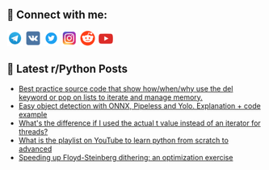 ## 🔎 Connect with me:
[<img src="https://github.com/bullbesh/bullbesh/blob/main/images/Telegram.png" width="32" height="32" />](https://t.me/bullbesh)
[<img src="https://github.com/bullbesh/bullbesh/blob/main/images/VK.png" width="32" height="32" />](https://vk.com/bullbesh)
[<img src="https://github.com/bullbesh/bullbesh/blob/main/images/Twitter.png" width="32" height="32" />](https://twitter.com/bullbesh1)
[<img src="https://github.com/bullbesh/bullbesh/blob/main/images/Instagram.png" width="32" height="32" />](https://www.instagram.com/bullbesh)
[<img src="https://github.com/bullbesh/bullbesh/blob/main/images/Reddit.png" width="32" height="32" />](https://www.reddit.com/user/bullbesh)
[<img src="https://github.com/bullbesh/bullbesh/blob/main/images/YouTube.png" width="32" height="32" />](https://www.youtube.com/channel/UCtfjRs6uzgq5mfm8S06WTcg)

## 📕 Latest r/Python Posts
<!-- BLOG-POST-LIST:START -->
- [Best practice source code that show how/when/why use the del keyword or pop on lists to iterate and manage memory.](https://www.reddit.com/r/Python/comments/16ny6mn/best_practice_source_code_that_show_howwhenwhy/)
- [Easy object detection with ONNX, Pipeless and Yolo. Explanation + code example](https://www.reddit.com/r/Python/comments/16nwfeu/easy_object_detection_with_onnx_pipeless_and_yolo/)
- [What&#39;s the difference if I used the actual t value instead of an iterator for threads?](https://www.reddit.com/r/Python/comments/16nw24v/whats_the_difference_if_i_used_the_actual_t_value/)
- [What is the playlist on YouTube to learn python from scratch to advanced](https://www.reddit.com/r/Python/comments/16nw1ec/what_is_the_playlist_on_youtube_to_learn_python/)
- [Speeding up Floyd-Steinberg dithering: an optimization exercise](https://www.reddit.com/r/Python/comments/16nuag9/speeding_up_floydsteinberg_dithering_an/)
<!-- BLOG-POST-LIST:END -->
